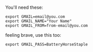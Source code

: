 You'll need these:


    export GMAIL=email@you.com
    export GMAIL_NAME="Your Name"
    export GMAIL_FROM=from-email@you.com

feeling brave, use this too:

    export GMAIL_PASS=BatteryHorseStaple 
